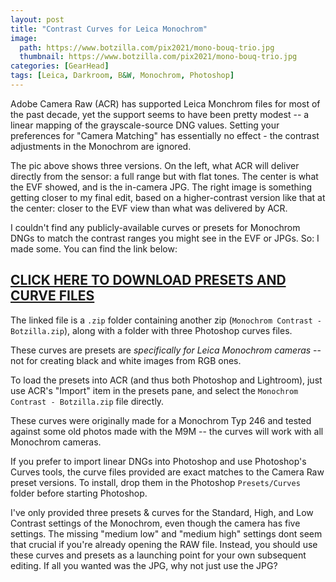 ```yaml
---
layout: post
title: "Contrast Curves for Leica Monochrom"
image:
  path: https://www.botzilla.com/pix2021/mono-bouq-trio.jpg
  thumbnail: https://www.botzilla.com/pix2021/mono-bouq-trio.jpg
categories: [GearHead]
tags: [Leica, Darkroom, B&W, Monochrom, Photoshop]
---
```


Adobe Camera Raw (ACR) has supported Leica Monchrom files for most of the past decade, yet the support seems to have been pretty modest -- a linear mapping of the grayscale-source DNG values. Setting your preferences for "Camera Matching" has essentially no effect - the contrast adjustments in the Monochrom are ignored.

The pic above shows three versions. On the left, what ACR will deliver directly from the sensor: a full range but with flat tones. The center is what the EVF showed, and is the in-camera JPG. The right image is something getting closer to my final edit, based on a higher-contrast version like that at the center: closer to the EVF view than what was delivered by ACR.

I couldn't find any publicly-available curves or presets for Monochrom DNGs to match the contrast ranges you might see in the EVF or JPGs. So: I made some. You can find the link below:

<!--more-->

## <a href="https://www.botzilla.com/assets/2021/Monochrom-Contrast-Presets.zip">CLICK HERE TO DOWNLOAD PRESETS AND CURVE FILES</a>

The linked file is a `.zip` folder containing another zip (`Monochrom Contrast - Botzilla.zip`), along with a folder with three Photoshop curves files.

These curves are presets are _specifically for Leica Monochrom cameras_ -- not for creating black and white images from RGB ones.

To load the presets into ACR (and thus both Photoshop and Lightroom), just use ACR's "Import" item in the presets pane, and select the `Monochrom Contrast - Botzilla.zip` file directly.

These curves were originally made for a Monochrom Typ 246 and tested against some old photos made with the M9M -- the curves will work with all Monochrom cameras.

If you prefer to import linear DNGs into Photoshop and use Photoshop's Curves tools, the curve files provided are exact matches to the Camera Raw preset versions. To install, drop them in the Photoshop `Presets/Curves` folder before starting Photoshop.

I've only provided three presets & curves for the Standard, High, and Low Contrast settings of the Monochrom, even though the camera has five settings. The missing "medium low" and "medium high" settings dont seem that crucial if you're already opening the RAW file. Instead, you should use these curves and presets as a launching point for your own subsequent editing. If all you wanted was the JPG, why not just use the JPG?


